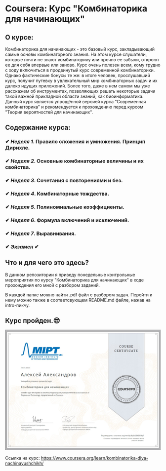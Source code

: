 # Coursera: Курс "Комбинаторика для начинающих"

## О курсе:
Комбинаторика для начинающих - это базовый курс, закладывающий самые основы комбинаторного знания.  На этом курсе слушатели, которые почти не знают комбинаторику или прочно ее забыли, откроют ее для себя впервые или заново. Курс очень полезен всем, кому трудно с ходу включиться в продвинутый курс современной комбинаторики. Однако фактические бонусы те же: в итоге человек, прослушавший курс, получит путевку в увлекательный мир комбинаторных задач и их далеко идущих приложений. Более того, даже в нем самом мы уже расскажем об инструментах, позволяющих решать некоторые задачи такой важной прикладной области знаний, как биоинформатика.  Данный курс является упрощённой версией курса "Современная комбинаторика" и рекомендуется к прохождению перед курсом "Теория вероятностей для начинающих".

## Содержание курса:

###  ✔  _Неделя 1_. Правило сложения и умножения. Принцип Дирихле.
###  ✔ _Неделя 2_. Основные комбинаторные величины и их свойства.
###  ✔ _Неделя 3_. Сочетания с повторениями и без.
###  ✔ _Неделя 4_. Комбинаторные тождества.
###  ✔ _Неделя 5_. Полиномиальные коэффициенты.
###  ✔ _Неделя 6_. Формула включений и исключений.
###  ✔ _Неделя 7_. Выравнивания.
###  ✔ **_Экзамен_** ✔

## Что и для чего это здесь?
В данном репозитории я приведу понедельные контрольные мероприятия по курсу "Комбинаторика для начинающих" в ходе прохождения его мной с разбором заданий.

В каждой папке можно найти .pdf файл с разбором задач. Перейти к нему можно также в соответсвующем README.md файле, нажав на intro-пикчу.

## Курс пройден.😎

[![Сертификат][sertificate]][proof]

[sertificate]: week7-Alignments/src/sert.jpg
[proof]: https://coursera.org/share/a4046a37989baabe07520c303408c202 "щелкните, чтобы посмотреть подтверждение сертификата"


Ссылка на курс: https://www.coursera.org/learn/kombinatorika-dlya-nachinayushchikh/
